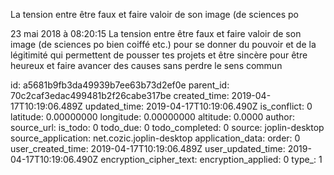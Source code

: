 La tension entre être faux et faire valoir de son image (de sciences po

23 mai 2018 à 08:20:15
La tension entre être faux et faire valoir de son image (de sciences po
bien coiffé etc.) pour se donner du pouvoir et de la légitimité qui
permettent de pousser tes projets et être sincère pour être heureux et
faire avancer des causes sans perdre le sens commun


id: a5681b9fb3da49939b7ee63b73d2ef0e
parent_id: 70c2caf3edac499481b2f26cabe317be
created_time: 2019-04-17T10:19:06.489Z
updated_time: 2019-04-17T10:19:06.490Z
is_conflict: 0
latitude: 0.00000000
longitude: 0.00000000
altitude: 0.0000
author: 
source_url: 
is_todo: 0
todo_due: 0
todo_completed: 0
source: joplin-desktop
source_application: net.cozic.joplin-desktop
application_data: 
order: 0
user_created_time: 2019-04-17T10:19:06.489Z
user_updated_time: 2019-04-17T10:19:06.490Z
encryption_cipher_text: 
encryption_applied: 0
type_: 1